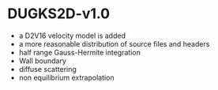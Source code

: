 # DUGKS2D-v1.0
* a D2V16 velocity model is added
* a more reasonable distribution of source files and headers
* half range Gauss-Hermite integration
* Wall boundary
 * diffuse scattering
 * non equilibrium extrapolation